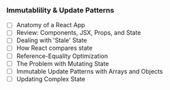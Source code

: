 ### Immutablility & Update Patterns

- [ ] Anatomy of a React App
- [ ] Review: Components, JSX, Props, and State
- [ ] Dealing with 'Stale' State
- [ ] How React compares state
- [ ] Reference-Equality Optimization
- [ ] The Problem with Mutating State
- [ ] Immutable Update Patterns with Arrays and Objects
- [ ] Updating Complex State
